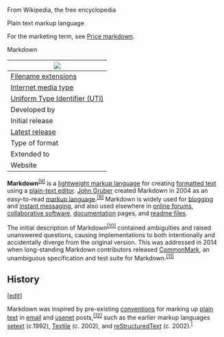 From Wikipedia, the free encyclopedia

Plain text markup language

For the marketing term, see [Price markdown](/wiki/Price_markdown).

Markdown

| [![](https://upload.wikimedia.org/wikipedia/commons/thumb/4/48/Markdown-mark.svg/175px-Markdown-mark.svg.png)](/wiki/File:Markdown-mark.svg) |
| --- |
| [Filename extensions](/wiki/Filename_extension) | `.md`, `.markdown`<sup>[[1]](#cite_note-df-2022-1)</sup><sup>[[2]](#cite_note-rfc7763-2)</sup> |
| [Internet media type](/wiki/Media_type) | `text/markdown`<sup>[[2]](#cite_note-rfc7763-2)</sup> |
| [Uniform Type Identifier (UTI)](/wiki/Uniform_Type_Identifier) | `net.daringfireball.markdown` |
| Developed by | <ul><li>[John Gruber](/wiki/John_Gruber)</li></ul> |
| Initial release | March 9, 2004(21 years ago)(2004-03-09)<sup>[[3]](#cite_note-markdown-swartz-3)</sup><sup>[[4]](#cite_note-gruber-2004-release-4)</sup> |
| [Latest release](/wiki/Software_release_life_cycle) | 1.0.1<br>December 17, 2004(20 years ago)(2004-12-17)<sup>[[5]](#cite_note-md-5)</sup> |
| Type of format | [Open file format](/wiki/Open_file_format)<sup>[[6]](#cite_note-license-6)</sup> |
| Extended to | [pandoc](/wiki/Pandoc), [MultiMarkdown](/wiki/MultiMarkdown), [Markdown Extra](/wiki/Markdown_Extra), [CommonMark](#Standardization),<sup>[[7]](#cite_note-rfc7764-7)</sup>[RMarkdown](/wiki/RMarkdown)<sup>[[8]](#cite_note-RMarkdown-8)</sup> |
| Website | [daringfireball.net/projects/markdown/](https://daringfireball.net/projects/markdown/) |

**Markdown**<sup>[[9]](#cite_note-philosophy-9)</sup> is a [lightweight markup language](/wiki/Lightweight_markup_language) for creating [formatted text](/wiki/Formatted_text) using a [plain-text editor](/wiki/Text_editor). [John Gruber](/wiki/John_Gruber) created Markdown in 2004 as an easy-to-read [markup language](/wiki/Markup_language).<sup>[[9]](#cite_note-philosophy-9)</sup> Markdown is widely used for [blogging](/wiki/Blog) and [instant messaging](/wiki/Instant_messaging), and also used elsewhere in [online forums](/wiki/Online_forums), [collaborative software](/wiki/Collaborative_software), [documentation](/wiki/Documentation) pages, and [readme files](/wiki/README).

The initial description of Markdown<sup>[[10]](#cite_note-10)</sup> contained ambiguities and raised unanswered questions, causing implementations to both intentionally and accidentally diverge from the original version. This was addressed in 2014 when long-standing Markdown contributors released [CommonMark](#Standardization), an unambiguous specification and test suite for Markdown.<sup>[[11]](#cite_note-FutureOfMarkdown-11)</sup>

## History

[[edit](/w/index.php?title=Markdown&amp;action=edit&amp;section=1)]

Markdown was inspired by pre-existing [conventions](/wiki/Convention_(norm)) for marking up [plain text](/wiki/Plain_text) in [email](/wiki/Email) and [usenet](/wiki/Usenet) posts,<sup>[[12]](#cite_note-ArsTechnica2014-12)</sup> such as the earlier markup languages [setext](/wiki/Setext) (c.1992), [Textile](/wiki/Textile_(markup_language)) (c. 2002), and [reStructuredText](/wiki/ReStructuredText) (c. 2002).<sup>[